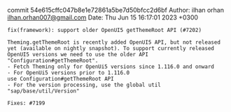 commit 54e615cffc047b8e1e72861a5be7d50bfcc2d6bf
Author: ilhan orhan <ilhan.orhan007@gmail.com>
Date:   Thu Jun 15 16:17:01 2023 +0300

    fix(framework): support older OpenUI5 getThemeRoot API (#7202)
    
    Theming.getThemeRoot is recently added OpenUI5 API, but not released yet (available on nightly snapshot). To support currently released OpenUI5 versions we need to use the older API "Configuration#getThemeRoot".
    - Fetch Theming only for OpenUi5 versions since 1.116.0 and onward
    - For OpenUi5 versions prior to 1.116.0
    use Configuration#getThemeRoot API
    - For the version processing, use the global util "sap/base/util/Version"
    
    Fixes: #7199
